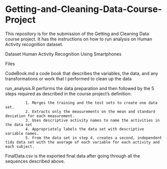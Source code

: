 # Getting-and-Cleaning-Data-Course-Project

This repository is for the submission of the Getting and Cleaning Data course project. It has the instructions on how to run analysis on Human Activity recognition dataset.

Dataset
Human Activity Recognition Using Smartphones

Files

CodeBook.md a code book that describes the variables, the data, and any transformations or work that I performed to clean up the data

run_analysis.R performs the data preparation and then followed by the 5 steps required as described in the course project’s definition:

             1. Merges the training and the test sets to create one data set.
             2. Extracts only the measurements on the mean and standard deviation for each measurement.
             3. Uses descriptive activity names to name the activities in the data set
             4. Appropriately labels the data set with descriptive variable names.
             5. From the data set in step 4, creates a second, independent tidy data set with the average of each variable for each activity and each subject.
    
FinalData.csv is the exported final data after going through all the sequences described above.

